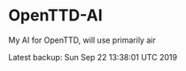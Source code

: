 # OpenTTD-AI
My AI for OpenTTD, will use primarily air

Latest backup: Sun Sep 22 13:38:01 UTC 2019
